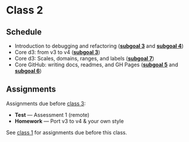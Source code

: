 # Class 2

## Schedule

*   Introduction to debugging and refactoring
    ([**subgoal 3**][sg-3] and [**subgoal 4**][sg-4])
*   Core d3: from v3 to v4
    ([**subgoal 3**][sg-3])
*   Core d3: Scales, domains, ranges, and labels
    ([**subgoal 7**][sg-7])
*   Core GitHub: writing docs, readmes, and GH Pages
    ([**subgoal 5**][sg-5] and [**subgoal 6**][sg-6])

## Assignments

Assignments due before [class 3][c3]:

*   **Test** — Assessment 1 (remote)
    <!--TODO: link to assessment 1-->
*   **Homework** — Port v3 to v4 & your own style

See [class 1][c1] for assignments due before this class.

[c1]: class-1.md#assignments

[c3]: class-3.md

[sg-3]: https://github.com/cmda-fe3/course-17-18#subgoal-3

[sg-4]: https://github.com/cmda-fe3/course-17-18#subgoal-4

[sg-5]: https://github.com/cmda-fe3/course-17-18#subgoal-5

[sg-6]: https://github.com/cmda-fe3/course-17-18#subgoal-6

[sg-7]: https://github.com/cmda-fe3/course-17-18#subgoal-7
